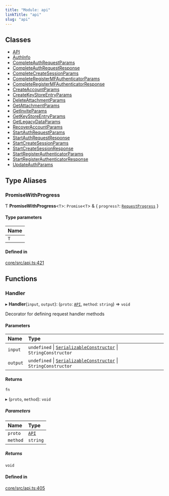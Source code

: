```yaml
---
title: "Module: api"
linkTitle: "api"
slug: "api"
---
```


## Classes

-   [API](../../classes/api.API)
-   [AuthInfo](../../classes/api.AuthInfo)
-   [CompleteAuthRequestParams](../../classes/api.CompleteAuthRequestParams)
-   [CompleteAuthRequestResponse](../../classes/api.CompleteAuthRequestResponse)
-   [CompleteCreateSessionParams](../../classes/api.CompleteCreateSessionParams)
-   [CompleteRegisterMFAuthenticatorParams](../../classes/api.CompleteRegisterMFAuthenticatorParams)
-   [CompleteRegisterMFAuthenticatorResponse](../../classes/api.CompleteRegisterMFAuthenticatorResponse)
-   [CreateAccountParams](../../classes/api.CreateAccountParams)
-   [CreateKeyStoreEntryParams](../../classes/api.CreateKeyStoreEntryParams)
-   [DeleteAttachmentParams](../../classes/api.DeleteAttachmentParams)
-   [GetAttachmentParams](../../classes/api.GetAttachmentParams)
-   [GetInviteParams](../../classes/api.GetInviteParams)
-   [GetKeyStoreEntryParams](../../classes/api.GetKeyStoreEntryParams)
-   [GetLegacyDataParams](../../classes/api.GetLegacyDataParams)
-   [RecoverAccountParams](../../classes/api.RecoverAccountParams)
-   [StartAuthRequestParams](../../classes/api.StartAuthRequestParams)
-   [StartAuthRequestResponse](../../classes/api.StartAuthRequestResponse)
-   [StartCreateSessionParams](../../classes/api.StartCreateSessionParams)
-   [StartCreateSessionResponse](../../classes/api.StartCreateSessionResponse)
-   [StartRegisterAuthenticatorParams](../../classes/api.StartRegisterAuthenticatorParams)
-   [StartRegisterAuthenticatorResponse](../../classes/api.StartRegisterAuthenticatorResponse)
-   [UpdateAuthParams](../../classes/api.UpdateAuthParams)

## Type Aliases

### PromiseWithProgress

Ƭ **PromiseWithProgress**<`T`\>: `Promise`<`T`\> & { `progress?`:
[`RequestProgress`](../../classes/transport.RequestProgress) }

#### Type parameters

| Name |
| :--- |
| `T`  |

#### Defined in

[core/src/api.ts:421](https://github.com/padloc/padloc/blob/b00eb4fd/packages/core/src/api.ts#L421)

## Functions

### Handler

▸ **Handler**(`input`, `output`): (`proto`: [`API`](../../classes/api.API),
`method`: `string`) => `void`

Decorator for defining request handler methods

#### Parameters

| Name     | Type                                                                                                   |
| :------- | :----------------------------------------------------------------------------------------------------- |
| `input`  | `undefined` \| [`SerializableConstructor`](../encoding#serializableconstructor) \| `StringConstructor` |
| `output` | `undefined` \| [`SerializableConstructor`](../encoding#serializableconstructor) \| `StringConstructor` |

#### Returns

`fn`

▸ (`proto`, `method`): `void`

##### Parameters

| Name     | Type                           |
| :------- | :----------------------------- |
| `proto`  | [`API`](../../classes/api.API) |
| `method` | `string`                       |

##### Returns

`void`

#### Defined in

[core/src/api.ts:405](https://github.com/padloc/padloc/blob/b00eb4fd/packages/core/src/api.ts#L405)
